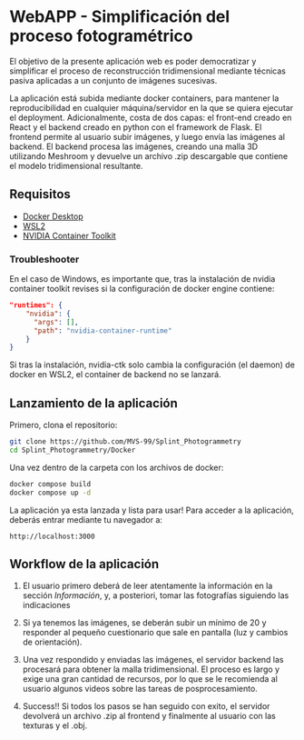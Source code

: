 # WebAPP - Simplificación del proceso fotogramétrico

El objetivo de la presente aplicación web es poder democratizar y simplificar el proceso de reconstrucción tridimensional mediante técnicas pasiva aplicadas a un conjunto de imágenes sucesivas. 

La aplicación está subida mediante docker containers, para mantener la reproducibilidad en cualquier máquina/servidor en la que se quiera ejecutar el deployment. Adicionalmente, costa de dos capas: el front-end creado en React y el backend creado en python con el framework de Flask. El frontend permite al usuario subir imágenes, y luego envía las imágenes al backend. El backend procesa las imágenes, creando una malla 3D utilizando Meshroom y devuelve un archivo .zip descargable que contiene el modelo tridimensional resultante.

## Requisitos
- [Docker Desktop](https://www.docker.com/products/docker-desktop/)
- [WSL2](https://learn.microsoft.com/es-es/windows/wsl/install)
- [NVIDIA Container Toolkit](https://docs.nvidia.com/datacenter/cloud-native/container-toolkit/latest/install-guide.html#docker)

### Troubleshooter
En el caso de Windows, es importante que, tras la instalación de nvidia container toolkit revises si la configuración de docker engine contiene:

```json
"runtimes": {
    "nvidia": {
      "args": [],
      "path": "nvidia-container-runtime"
    }
}
```

Si tras la instalación, nvidia-ctk solo cambia la configuración (el daemon) de docker en WSL2, el container de backend no se lanzará. 

## Lanzamiento de la aplicación

Primero, clona el repositorio:

```bash
git clone https://github.com/MVS-99/Splint_Photogrammetry
cd Splint_Photogrammetry/Docker
```

 Una vez dentro de la carpeta con los archivos de docker:

 ```bash
 docker compose build
 docker compose up -d
 ```

 La aplicación ya esta lanzada y lista para usar! Para acceder a la aplicación, deberás entrar mediante tu navegador a:

 ```http
 http://localhost:3000
 ```

## Workflow de la aplicación

1. El usuario primero deberá de leer atentamente la información en la sección *Información*, y, a posteriori, tomar las fotografías siguiendo las indicaciones

2. Si ya tenemos las imágenes, se deberán subir un mínimo de 20 y responder al pequeño cuestionario que sale en pantalla (luz y cambios de orientación).

3. Una vez respondido y enviadas las imágenes, el servidor backend las procesará para obtener la malla tridimensional. El proceso es largo y exige una gran cantidad de recursos, por lo que se le recomienda al usuario algunos videos sobre las tareas de posprocesamiento.

4. Success!! Si todos los pasos se han seguido con exito, el servidor devolverá un archivo .zip al frontend y finalmente al usuario con las texturas y el .obj.
